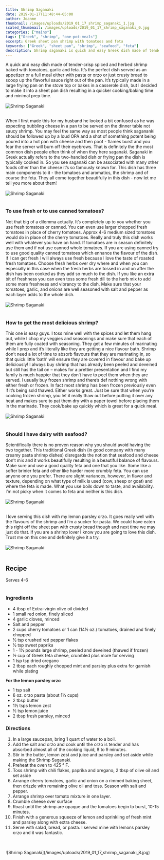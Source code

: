 ```yaml
---
title: Shrimp Saganaki
date: 2019-01-17T11:48:44-05:00
author: Joanne
thumbnail: /images/uploads/2019_01_17_shrimp_saganaki_1.jpg
scaled_thumbnail: /images/uploads/2019_01_17_shrimp_saganaki_0.jpg
categories: ["mains"]
tags: ["Greek", "shrimp", "one-pot-meals"]
excerpt: Greek sheet pan shrimp with tomatoes and feta
keywords: ["Greek", "sheet pan", "shrimp", "seafood", "feta"]
description: Shrimp saganaki is quick and easy Greek dish made of tender-crisp spiced and herbed shrimp baked with tomatoes, garlic and feta that you can make in a sheet pan 
---
```


A quick and easy dish made of tender-crisp spiced and herbed shrimp baked with tomatoes, garlic and feta. It’s the perfect dish served as an appetizer or a full meal either with pasta or orzo or just crusty bread to scoop up the flavorful sauce right out of the pan. It’s typically made in a large frying pan on the stove top or bakes in a casserole dish, but I decided to make it into a sheet pan dish resulting in a quicker cooking/baking time and minimal prep time.
</br>
</br>
![Shrimp Saganaki](/images/uploads/2019_01_17_shrimp_saganaki_2.jpg)
</br>
</br> 

When I first made this for my husband he looked a bit confused as he was expecting bubbling cheese in a pan to be served on the dinner table not saucy shrimp. You may feel the same way as most people think sagananki should be followed up by a loud OPA and a shot of something potent being poured into a hot pan with cheese and then poof - flames burst and you fear the server will burn off their eyebrows.  That is definitely the the most common dish people often think of when they here saganaki. Saganaki in Greek actually refers to the two-handled dish or frying pan the dish is typically cooked in. So you see saganaki can be associated with many other foods other than the cheese it’s so famously known for. This dish has three main components to it - the tomatoes and aromatics, the shrimp and of course the feta. They all come together beautifully in this dish - now let me tell you more about them!
</br>
</br>
![Shrimp Saganaki](/images/uploads/2019_01_17_shrimp_saganaki_3.jpg)
</br>
</br>

### To use fresh or to use canned tomatoes?
Not that big of a dilemma actually. It’s completely up to you whether you use fresh tomatoes or canned. You can even use larger chopped fresh tomatoes in place of cherry tomatoes. Approx 4-6 medium sized tomatoes would do in place of the cherry tomatoes. Really and truly this dish works well with whatever you have on hand. If tomatoes are in season definitely use them and if not use canned whole tomatoes. If you are using canned try to use good quality canned tomatoes which enhance the flavour of the dish. If I can get fresh I will always use fresh because I love the taste of roasted fresh tomatoes. Choose fresh herbs over dry where and when you can especially in this case when the fresh herbs are tossed in and on after the dish has been cooked as they add so much to the dish. If you like an extra bit of freshness you can even toss some fresh dill to the herb mix to add some more freshness and vibrancy to the dish. Make sure that your tomatoes, garlic, and onions are well seasoned with salt and pepper as each layer adds to the whole dish.
</br>
</br>
![Shrimp Saganaki](/images/uploads/2019_01_17_shrimp_saganaki_4.jpg)
</br>
</br>

### How to get the most delicious shrimp? 
This one is easy guys. I toss mine well with the spices and let them hang out, while I chop my veggies and seasonings and make sure that each of them are fully coated with seasoning. They get a few minutes of marinating while I prep and it’s literally like they are getting a nice flavour bath. Shrimp don’t need a lot of time to absorb flavours that they are marinating in, so that quick little ‘bath’ will ensure they are covered in flavour and bake up deliciously! I always buy shrimp that has already been peeled and deveined but still has the tail on – makes for a prettier presentation and I find my family is much happier that they don’t have to peel them when they are served. I usually buy frozen shrimp and there’s def nothing wrong with either fresh or frozen. In fact most shrimp has been frozen previously even if it’s being sold thawed. Either works great. Just be sure that when you’re cooking frozen shrimp, you let it really thaw out before putting it over any heat and makes sure to pat them dry with a paper towel before placing them in the marinade. They cook/bake up quickly which is great for a quick meal.
</br>
</br>
![Shrimp Saganaki](/images/uploads/2019_01_17_shrimp_saganaki_5.jpg)
</br>
</br>

### Should I have dairy with seafood? 
Scientifically there is no proven reason why you should avoid having the two together. This traditional Greek dish (in good company with many creamy pasta shrimp dishes) disregards the notion that seafood and cheese don’t mix and it works beautifully resulting in a beautiful balance of flavours. Make sure and use a good quality feta and one that you like. Some like a softer brinier feta and other like harder more crumbly feta. You can use anyone one you prefer. There are slight variances, however, in flavor and texture, depending on what type of milk is used (cow, sheep or goat) and where the feta is made. What you use boils down to taste, and availability. I’m not picky when it comes to feta and neither is this dish. 
</br>
</br>
![Shrimp Saganaki](/images/uploads/2019_01_17_shrimp_saganaki_6.jpg)
</br>
</br>

I love serving this dish with my lemon parsley orzo. It goes really well with the flavours of the shrimp and I’m a sucker for pasta. We could have eaten this right off the sheet pan with crusty bread though and next time we may just do that. If you are a shrimp lover I know you are going to love this dish. Trust me on this one and definitely give it a try. 
</br>
</br>
![Shrimp Saganaki](/images/uploads/2019_01_17_shrimp_saganaki_7.jpg)
</br>
</br>

## Recipe
Serves 4-6 
</br>
</br>

### Ingredients 

* <span itemprop="ingredients"> 4 tbsp of Extra-virgin olive oil divided </span>
* <span itemprop="ingredients"> 1 small red onion, finely sliced</span>
* <span itemprop="ingredients"> 4 garlic cloves, minced</span>
* <span itemprop="ingredients"> Salt and pepper</span>
* <span itemprop="ingredients"> 2 cups cherry tomatoes </span>or 1 can (14&frac12; oz.) tomatoes, drained and finely chopped 
* <span itemprop="ingredients"> &frac12; tsp crushed red pepper flakes</span>
* <span itemprop="ingredients"> &frac12; tsp sweet paprika </span>
* <span itemprop="ingredients"> 1 - 1&frac12; pounds large shrimp</span>, peeled and deveined (thawed if frozen) 
* <span itemprop="ingredients"> &frac12; cup of Greek feta cheese</span>, crumbled plus more for serving </span>
* <span itemprop="ingredients"> 1 tsp tsp dried oregano</span>
* <span itemprop="ingredients"> 2 tbsp each roughly chopped mint and parsley </span>plus extra for garnish while plating 

__For the lemon parsley orzo__

* <span itemprop="ingredients"> 1 tsp salt</span>
* <span itemprop="ingredients"> 8 oz. orzo pasta (about 1&frac13; cups)</span>
* <span itemprop="ingredients"> 2 tbsp butter</span>
* <span itemprop="ingredients"> 1&frac12; tsps lemon zest</span>
* <span itemprop="ingredients"> &frac12; tsp lemon juice</span>
* <span itemprop="ingredients"> 2 tbsp fresh parsley, minced</span>

### Directions

1. In a large saucepan, bring 1 quart of water to a boil.
2. Add the salt and orzo and cook until the orzo is tender and has absorbed almost all of the cooking liquid, 8 to 9 minutes.
3. Stir in the butter, lemon zest and juice and parsley and set aside while making the Shrimp Saganaki. 
4. Preheat the oven to 425 &deg; F.
5. Toss shrimp with chili flakes, paprika and oregano, 2 tbsp of olive oil and set aside 
6. Arrange cherry tomatoes, garlic and onion on a rimmed baking sheet, then drizzle with remaining olive oil and toss. Season with salt and pepper.
7. Arrange shrimp over tomato mixture in one layer. 
8. Crumble cheese over surface
9. Roast until the shrimp are opaque and the tomatoes begin to burst, 10-15 minutes.
10. Finish with a generous squeeze of lemon and sprinkling of fresh mint and parsley along with extra cheese.
11. Serve with salad, bread, or pasta. I served mine with lemons parsley orzo and it was fantastic.

</br>
</br>
![Shrimp Saganaki](/images/uploads/2019_01_17_shrimp_saganaki_8.jpg)
